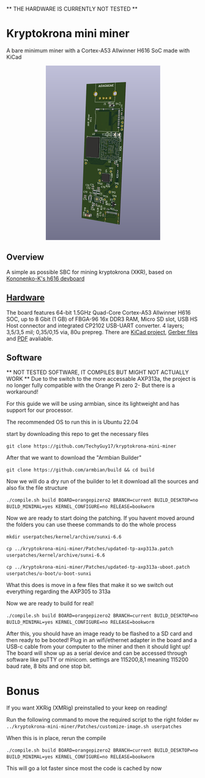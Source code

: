 ** THE HARDWARE IS CURRENTLY NOT TESTED **

# Kryptokrona mini miner
A bare minimum miner with a Cortex-A53 Allwinner H616 SoC made with KiCad


<p align="center">
     <img width="299" src="https://github.com/TechyGuy17/kryptokrona-mini-miner/blob/main/pics/main.png">
</p>

## Overview
A simple as possible SBC for mining kryptokrona (XKR), based on [Kononenko-K's h616 devboard](https://github.com/Kononenko-K/Allwinner_H616_Devboard/)

## [Hardware](Hardware)


The board features 64-bit 1.5GHz Quad-Core Cortex-A53 Allwinner H616 SOC, up to 8 Gbit (1 GB) of FBGA-96 16x DDR3 RAM, Micro SD slot, USB HS Host connector and integrated CP2102 USB-UART converter. 4 layers; 3,5/3,5 mil; 0,35/0,15 via, 80u prepreg.
There are [KiCad project](/Hardware), [Gerber files](/Hardware/gerber) and [PDF](/Hardware/output.pdf) avaliable.

## Software
** NOT TESTED SOFTWARE, IT COMPILES BUT MIGHT NOT ACTUALLY WORK ** 
Due to the switch to the more accessable AXP313a, the project is no longer fully compatible with the Orange Pi zero 2- But there is a workaround!

For this guide we will be using armbian, since its lightweight and has support for our processor.

The recommended OS to run this in is Ubuntu 22.04

start by downloading this repo to get the necessary files

```git clone https://github.com/TechyGuy17/kryptokrona-mini-miner```

After that we want to download the "Armbian Builder"

```git clone https://github.com/armbian/build && cd build```

Now we will do a dry run of the builder to let it download all the sources and also fix the file structure

```./compile.sh build BOARD=orangepizero2 BRANCH=current BUILD_DESKTOP=no BUILD_MINIMAL=yes KERNEL_CONFIGURE=no RELEASE=bookworm```

Now we are ready to start doing the patching. If you havent moved around the folders you can use theese commands to do the whole process

```mkdir userpatches/kernel/archive/sunxi-6.6```

```cp ../kryptokrona-mini-miner/Patches/updated-tp-axp313a.patch userpatches/kernel/archive/sunxi-6.6 ```

```cp ../kryptokrona-mini-miner/Patches/updated-tp-axp313a-uboot.patch userpatches/u-boot/u-boot-sunxi```

What this does is move in a few files that make it so we switch out everything regarding the AXP305 to 313a

Now we are ready to build for real!

```./compile.sh build BOARD=orangepizero2 BRANCH=current BUILD_DESKTOP=no BUILD_MINIMAL=yes KERNEL_CONFIGURE=no RELEASE=bookworm```

After this, you should have an image ready to be flashed to a SD card and then ready to be booted! Plug in an wifi/ethernet adapter in the board and a USB-c cable from your computer to the miner and then it should light up! The board will show up as a serial device and can be accessed through software like puTTY or minicom. settings are 115200,8,1 meaning 115200 baud rate, 8 bits and one stop bit.

# Bonus
If you want XKRig (XMRig) preinstalled to your keep on reading!

Run the following command to move the required script to the right folder 
```mv ../kryptokrona-mini-miner/Patches/customize-image.sh userpatches```

When this is in place, rerun the compile 

```./compile.sh build BOARD=orangepizero2 BRANCH=current BUILD_DESKTOP=no BUILD_MINIMAL=yes KERNEL_CONFIGURE=no RELEASE=bookworm```

This will go a lot faster since most the code is cached by now